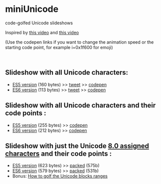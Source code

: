 miniUnicode
==

code-golfed Unicode slideshows

Inspired by [this video](https://vimeo.com/36132600) and [this video](https://vimeo.com/48858289)

(Use the codepen links if you want to change the animation speed or the starting code point, for example i=0x1f600 for emoji)

<br>

Slideshow with all Unicode characters:
---

- [ES5 version](http://xem.github.io/miniUnicode/1-es5.html) (160 bytes) >> [tweet](https://twitter.com/MaximeEuziere/status/680290363077189632) >> [codepen](http://codepen.io/xem/pen/JGRyYq)
- [ES6 version](http://xem.github.io/miniUnicode/1-es6.html) (113 bytes) >> [tweet](https://twitter.com/MaximeEuziere/status/680093592598245376) >> [codepen](http://codepen.io/xem/pen/eJdvdP)


Slideshow with all Unicode characters and their code points :
---

- [ES5 version](http://xem.github.io/miniUnicode/2-es5.html) (255 bytes) >> [codepen](http://codepen.io/xem/pen/dGONMe)
- [ES6 version](http://xem.github.io/miniUnicode/2-es6.html) (212 bytes) >> [codepen](http://codepen.io/xem/pen/WroRxN)


Slideshow with just the Unicode [8.0 assigned characters](http://www.unicode.org/Public/UNIDATA/Blocks.txt) and their code points :
---

- [ES5 version](http://xem.github.io/miniUnicode/3-es5.html) (623 bytes) >> [packed](http://xem.github.io/miniUnicode/3-es5-pack.html) (575b)
- [ES6 version](http://xem.github.io/miniUnicode/3-es6.html) (579 bytes) >> [packed](http://xem.github.io/miniUnicode/3-es6-pack.html) (531b)
- Bonus: [How to golf the Unicode blocks ranges](http://xem.github.io/miniUnicode/3-ranges.html)